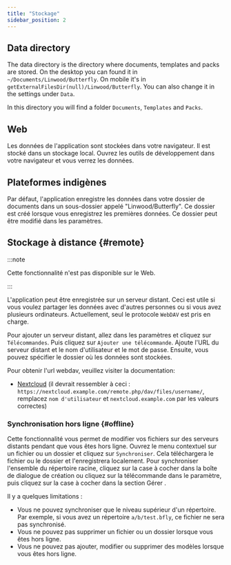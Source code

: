 ```yaml
---
title: "Stockage"
sidebar_position: 2
---
```


## Data directory

The data directory is the directory where documents, templates and packs are stored. On the desktop you can found it in `~/Documents/Linwood/Butterfly`. On mobile it's in `getExternalFilesDir(null)/Linwood/Butterfly`. You can also change it in the settings under `Data`.

In this directory you will find a folder `Documents`, `Templates` and `Packs`.

## Web

Les données de l'application sont stockées dans votre navigateur. Il est stocké dans un stockage local. Ouvrez les outils de développement dans votre navigateur et vous verrez les données.

## Plateformes indigènes

Par défaut, l'application enregistre les données dans votre dossier de documents dans un sous-dossier appelé "Linwood/Butterfly". Ce dossier est créé lorsque vous enregistrez les premières données. Ce dossier peut être modifié dans les paramètres.

## Stockage à distance {#remote}

:::note

Cette fonctionnalité n'est pas disponible sur le Web.

:::

L'application peut être enregistrée sur un serveur distant. Ceci est utile si vous voulez partager les données avec d'autres personnes ou si vous avez plusieurs ordinateurs. Actuellement, seul le protocole `WebDAV` est pris en charge.

Pour ajouter un serveur distant, allez dans les paramètres et cliquez sur `Télécommandes`. Puis cliquez sur `Ajouter une télécommande`. Ajoute l'URL du serveur distant et le nom d'utilisateur et le mot de passe. Ensuite, vous pouvez spécifier le dossier où les données sont stockées.

Pour obtenir l'url webdav, veuillez visiter la documentation:

* [Nextcloud](https://docs.nextcloud.com/server/latest/user_manual/en/files/access_webdav.html) (il devrait ressembler à ceci : `https://nextcloud.example.com/remote.php/dav/files/username/`, remplacez `nom d'utilisateur` et `nextcloud.example.com` par les valeurs correctes)

### Synchronisation hors ligne {#offline}

Cette fonctionnalité vous permet de modifier vos fichiers sur des serveurs distants pendant que vous êtes hors ligne. Ouvrez le menu contextuel sur un fichier ou un dossier et cliquez sur `Synchroniser`. Cela téléchargera le fichier ou le dossier et l'enregistrera localement. Pour synchroniser l'ensemble du répertoire racine, cliquez sur la case à cocher dans la boîte de dialogue de création ou cliquez sur la télécommande dans le paramètre, puis cliquez sur la case à cocher dans la section Gérer .

Il y a quelques limitations :

* Vous ne pouvez synchroniser que le niveau supérieur d'un répertoire. Par exemple, si vous avez un répertoire `a/b/test.bfly`, ce fichier ne sera pas synchronisé.
* Vous ne pouvez pas supprimer un fichier ou un dossier lorsque vous êtes hors ligne.
* Vous ne pouvez pas ajouter, modifier ou supprimer des modèles lorsque vous êtes hors ligne.
